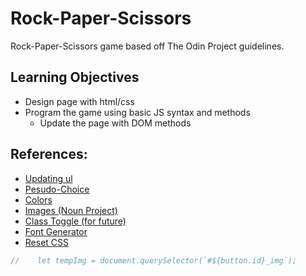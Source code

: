 # Rock-Paper-Scissors

Rock-Paper-Scissors game based off The Odin Project guidelines.

## Learning Objectives
- Design page with html/css
- Program the game using basic JS syntax and methods
    - Update the page with DOM methods


## References:
- [Updating ul](https://stackoverflow.com/questions/26069477/adding-items-to-a-list-when-a-button-is-pressed-in-javascript)
- [Pesudo-Choice](https://stackoverflow.com/questions/4550505/getting-a-random-value-from-a-javascript-array)
- [Colors](https://coolors.co/37392e-19647e-28afb0-ddcecd)
- [Images (Noun Project)](https://thenounproject.com/browse/icons/term/scissors/)
- [Class Toggle (for future)](https://www.w3schools.com/howto/howto_js_toggle_class.asp)
- [Font Generator](https://www.cssfontstack.com/)
- [Reset CSS](https://meyerweb.com/eric/tools/css/reset/)

```js
//    let tempImg = document.querySelector(`#${button.id}_img`);
```